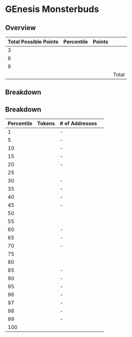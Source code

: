# GEnesis Monsterbuds
## Overview 
| Total Possible Points | Percentile  | Points |       |
|-----------------------|-------------|--------|-------|
| 3                     |       | |       |
| 6                     |     |    |       |
| 9                     |   |      |       |
|                       |             |  | Total |
## Breakdown
## Breakdown 
| Percentile            | Tokens           | # of Addresses |       |
|-----------------------|-------------     |--------|-------|
| 1                     |               | -      |       |
| 5                     |        | -      |       |
| 10                    |        | -      |       |
| 15                    |       | -      |  |
| 20                    |       | -      |       |
| 25                    |        |     |       |
| 30                    |       | -      |       |
| 35                    |      | -      |       |
| 40                    |      | -      |       |
| 45                    |     | -      |       |
| 50                    |      |    |       |
| 55                    |     |        |       |
| 60                    |    | -      |       |
| 65                    |     | -      |       |
| 70                    |     | -      |       |
| 75                    |    |     |       |
| 80                    |     |      |       |
| 85                    |    | -      |       |
| 90                    |    | -      |       |
| 95                    |   | -      |       |
| 96                    |  | -      |       |
| 97                    |   | -      |       |
| 98                    |  | -      |       |
| 99                    |  | -      |       |
| 100                   |     |    |       
